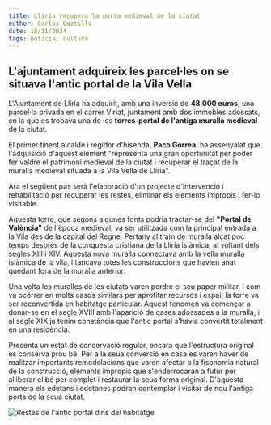 ```yaml
---
title: Llíria recupera la porta medieval de la ciutat
author: Carlos Castillo
date: 18/11/2024
tags: noticia, cultura
---
```


## L'ajuntament adquireix les parcel·les on se situava l'antic portal de la Vila Vella

L'Ajuntament de Llíria ha adquirit, amb una inversió de **48.000 euros**, una parcel·la privada en el carrer Viriat, juntament amb dos immobles adossats, en la que es trobava una de les **torres-portal de l'antiga muralla medieval** de la ciutat.

El primer tinent alcalde i regidor d'hisenda, **Paco Gorrea**, ha assenyalat que l'adquisició d'aquest element "representa una gran oportunitat per poder fer valdre el patrimoni medieval de la ciutat i recuperar el traçat de la muralla medieval situada a la Vila Vella de Llíria".

Ara el següent pas serà l'elaboració d'un projecte d'intervenció i rehabilitació per recuperar les restes, eliminar els elements impropis i fer-lo visitable.

Aquesta torre, que segons algunes fonts podria tractar-se del **"Portal de València"** de l'època medieval, va ser utilitzada com la principal entrada a la Vila des de la capital del Regne. Pertany al tram de muralla alçat poc temps després de la conquesta cristiana de la Llíria islàmica, al voltant dels segles XIII i XIV. Aquesta nova muralla connectava amb la vella muralla islàmica de la vila, i tancava totes les construccions que havien anat quedant fora de la muralla anterior.

Una volta les muralles de les ciutats varen perdre el seu paper militar, i com va ocórrer en molts casos similars per aprofitar recursos i espai, la torre va ser reconvertida en habitatge particular. Aquest fenomen va començar a donar-se en el segle XVIII amb l'aparició de cases adossades a la muralla, i al segle XIX ja tenim constància que l'antic portal s'havia convertit totalment en una residència.

Presenta un estat de conservació regular, encara que l'estructura original es conserva prou bé. Per a la seua conversió en casa es varen haver de realitzar importants remodelacions que varen afectar a la fisonomia natural de la construcció, elements impropis que s'enderrocaran a futur per alliberar el bé per complet i restaurar la seua forma original.  D'aquesta manera els edetans i edetanes podran contemplar i visitar de nou l'antiga porta de la seua ciutat.


![ Restes de l'antic portal dins del habitatge ](/assets/continguts/recursos/20241118portal-medieval-lliria.jpg "Restes del portal de valència")
